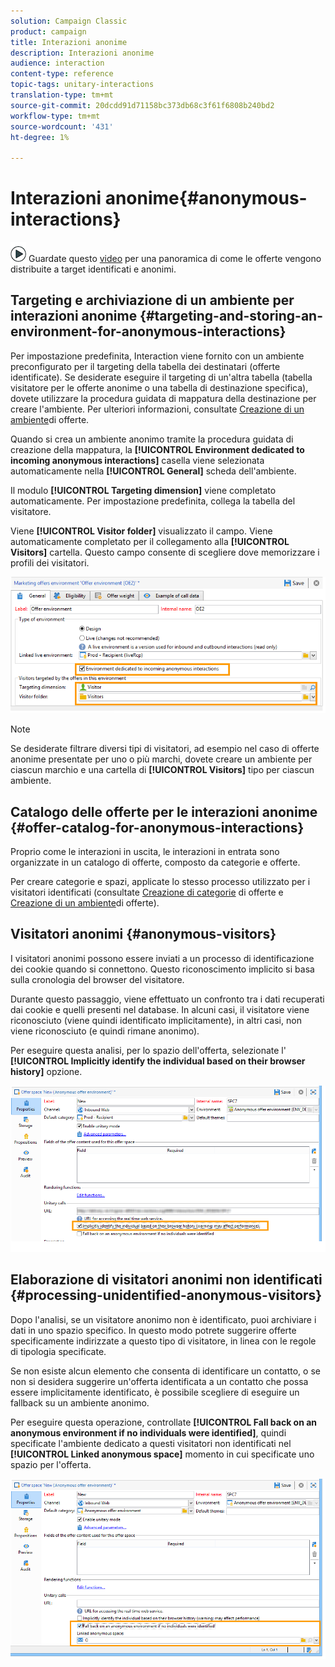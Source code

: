 ```yaml
---
solution: Campaign Classic
product: campaign
title: Interazioni anonime
description: Interazioni anonime
audience: interaction
content-type: reference
topic-tags: unitary-interactions
translation-type: tm+mt
source-git-commit: 20dcdd91d71158bc373db68c3f61f6808b240bd2
workflow-type: tm+mt
source-wordcount: '431'
ht-degree: 1%

---
```



# Interazioni anonime{#anonymous-interactions}

![](assets/do-not-localize/how-to-video.png) Guardate questo [video](https://helpx.adobe.com/campaign/classic/how-to/indetified-and-anonymous-interaction-in-acv6.html?playlist=/ccx/v1/collection/product/campaign/classic/segment/digital-marketers/explevel/intermediate/applaunch/get-started/collection.ccx.js&amp;ref=helpx.adobe.com) per una panoramica di come le offerte vengono distribuite a target identificati e anonimi.

## Targeting e archiviazione di un ambiente per interazioni anonime {#targeting-and-storing-an-environment-for-anonymous-interactions}

Per impostazione predefinita, Interaction viene fornito con un ambiente preconfigurato per il targeting della tabella dei destinatari (offerte identificate). Se desiderate eseguire il targeting di un&#39;altra tabella (tabella visitatore per le offerte anonime o una tabella di destinazione specifica), dovete utilizzare la procedura guidata di mappatura della destinazione per creare l&#39;ambiente. Per ulteriori informazioni, consultate [Creazione di un ambiente](../../interaction/using/live-design-environments.md#creating-an-offer-environment)di offerte.

Quando si crea un ambiente anonimo tramite la procedura guidata di creazione della mappatura, la **[!UICONTROL Environment dedicated to incoming anonymous interactions]** casella viene selezionata automaticamente nella **[!UICONTROL General]** scheda dell&#39;ambiente.

Il modulo **[!UICONTROL Targeting dimension]** viene completato automaticamente. Per impostazione predefinita, collega la tabella del visitatore.

Viene **[!UICONTROL Visitor folder]** visualizzato il campo. Viene automaticamente completato per il collegamento alla **[!UICONTROL Visitors]** cartella. Questo campo consente di scegliere dove memorizzare i profili dei visitatori.

![](assets/anonymous_environment_option.png)

>[!NOTE]
>
>Se desiderate filtrare diversi tipi di visitatori, ad esempio nel caso di offerte anonime presentate per uno o più marchi, dovete creare un ambiente per ciascun marchio e una cartella di **[!UICONTROL Visitors]** tipo per ciascun ambiente.

## Catalogo delle offerte per le interazioni anonime {#offer-catalog-for-anonymous-interactions}

Proprio come le interazioni in uscita, le interazioni in entrata sono organizzate in un catalogo di offerte, composto da categorie e offerte.

Per creare categorie e spazi, applicate lo stesso processo utilizzato per i visitatori identificati (consultate [Creazione di categorie](../../interaction/using/creating-offer-categories.md) di offerte e [Creazione di un ambiente](../../interaction/using/live-design-environments.md#creating-an-offer-environment)di offerte).

## Visitatori anonimi {#anonymous-visitors}

I visitatori anonimi possono essere inviati a un processo di identificazione dei cookie quando si connettono. Questo riconoscimento implicito si basa sulla cronologia del browser del visitatore.

Durante questo passaggio, viene effettuato un confronto tra i dati recuperati dai cookie e quelli presenti nel database. In alcuni casi, il visitatore viene riconosciuto (viene quindi identificato implicitamente), in altri casi, non viene riconosciuto (e quindi rimane anonimo).

Per eseguire questa analisi, per lo spazio dell&#39;offerta, selezionate l&#39; **[!UICONTROL Implicitly identify the individual based on their browser history]** opzione.

![](assets/identification_anonymous_visitors.png)

## Elaborazione di visitatori anonimi non identificati {#processing-unidentified-anonymous-visitors}

Dopo l&#39;analisi, se un visitatore anonimo non è identificato, puoi archiviare i dati in uno spazio specifico. In questo modo potrete suggerire offerte specificamente indirizzate a questo tipo di visitatore, in linea con le regole di tipologia specificate.

Se non esiste alcun elemento che consenta di identificare un contatto, o se non si desidera suggerire un&#39;offerta identificata a un contatto che possa essere implicitamente identificato, è possibile scegliere di eseguire un fallback su un ambiente anonimo.

Per eseguire questa operazione, controllate **[!UICONTROL Fall back on an anonymous environment if no individuals were identified]**, quindi specificate l&#39;ambiente dedicato a questi visitatori non identificati nel **[!UICONTROL Linked anonymous space]** momento in cui specificate uno spazio per l&#39;offerta.

![](assets/anonymous_to_anonymous_environment.png)

